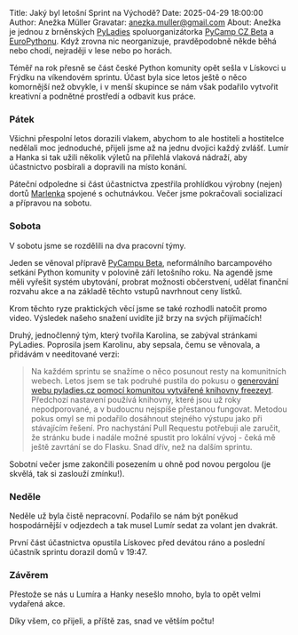 Title: Jaký byl letošní Sprint na Východě?
Date: 2025-04-29 18:00:00
Author: Anežka Müller
Gravatar: anezka.muller@gmail.com
About: Anežka je jednou z brněnských [PyLadies](https://pyladies.cz) spoluorganizátorka [PyCamp CZ Beta](https://pycamp.cz/) a [EuroPythonu](https://ep2025.europython.eu/). Když zrovna nic neorganizuje, pravděpodobně někde běhá nebo chodí, nejraději v lese nebo po horách.

Téměř na rok přesně se část české Python komunity opět sešla v Lískovci u Frýdku na víkendovém sprintu.
Účast byla sice letos ještě o něco komornější než obvykle, i v menší skupince se nám však podařilo vytvořit kreativní a podnětné prostředí a odbavit kus práce.

### Pátek

Všichni přespolní letos dorazili vlakem, abychom to ale hostiteli a hostitelce nedělali moc jednoduché, přijeli jsme až na jednu dvojici každý zvlášť.
Lumír a Hanka si tak užili několik výletů na přilehlá vlaková nádraží, aby účastnictvo posbírali a dopravili na místo konání.

Páteční odpoledne si část účastnictva zpestřila prohlídkou výrobny (nejen) dortů [Marlenka](https://www.marlenka.cz/cs) spojené s ochutnávkou. 
Večer jsme pokračovali socializací a přípravou na sobotu.

### Sobota

V sobotu jsme se rozdělili na dva pracovní týmy. 

Jeden se věnoval přípravě [PyCampu Beta](https://pycamp.cz/), neformálního barcampového setkání Python komunity v polovině září letošního roku.
Na agendě jsme měli vyřešit systém ubytování, probrat možnosti občerstvení, udělat finanční rozvahu akce a na základě těchto vstupů navrhnout ceny lístků.

Krom těchto ryze praktických věcí jsme se také rozhodli natočit promo video.
Výsledek našeho snažení uvidíte již brzy na svých přijímačích!

Druhý, jednočlenný tým, který tvořila Karolina, se zabýval stránkami PyLadies.
Poprosila jsem Karolinu, aby sepsala, čemu se věnovala, a přidávám v needitované verzi:

> Na každém sprintu se snažíme o něco posunout resty na komunitních webech. 
> Letos jsem se tak podruhé pustila do pokusu o [generování webu pyladies.cz pomocí komunitou vytvářené knihovny freezeyt](https://github.com/PyLadiesCZ/pyladies.cz/issues/735). 
> Předchozí nastavení používá knihovny, které jsou už roky nepodporované, a v budoucnu nejspíše přestanou fungovat. 
> Metodou pokus omyl se mi podařilo dosáhnout stejného výstupu jako při stávajícím řešení. 
> Pro nachystání Pull Requestu potřebuji ale zaručit, že stránku bude i nadále možné spustit pro lokální vývoj - čeká mě ještě zavrtání se do Flasku. 
> Snad dřív, než na dalším sprintu.

Sobotní večer jsme zakončili posezením u ohně pod novou pergolou (je skvělá, tak si zaslouží zmínku!).

### Neděle

Neděle už byla čistě nepracovní.
Podařilo se nám být poněkud hospodárnější v odjezdech a tak musel Lumír sedat za volant jen dvakrát.

První část účastnictva opustila Lískovec před devátou ráno a poslední účastník sprintu dorazil domů v 19:47.

### Závěrem

Přestože se nás u Lumíra a Hanky nesešlo mnoho, byla to opět velmi vydařená akce.

Díky všem, co přijeli, a příště zas, snad ve větším počtu!
